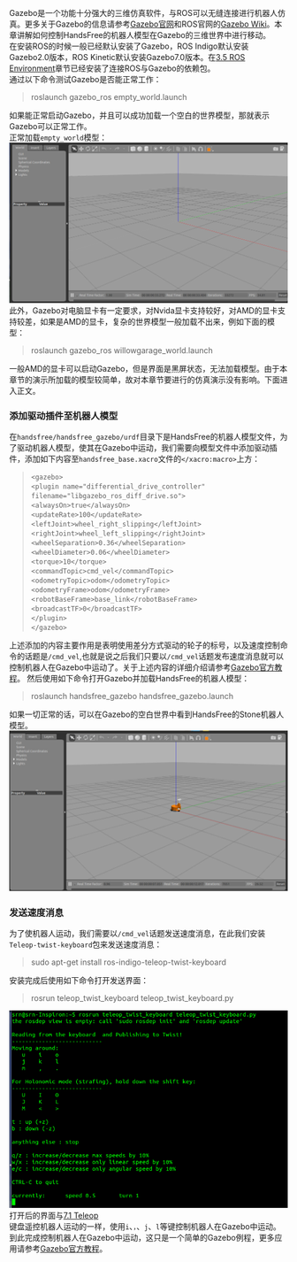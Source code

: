 Gazebo是一个功能十分强大的三维仿真软件，与ROS可以无缝连接进行机器人仿真。更多关于Gazebo的信息请参考[Gazebo官网](http://www.gazebosim.org/)和ROS官网的[Gazebo Wiki](http://wiki.ros.org/gazebo)。本章讲解如何控制HandsFree的机器人模型在Gazebo的三维世界中进行移动。  
在安装ROS的时候一般已经默认安装了Gazebo，ROS Indigo默认安装Gazebo2.0版本，ROS Kinetic默认安装Gazebo7.0版本。在[3.5 ROS Environment](https://github.com/HANDS-FREE/HANDS-FREE.github.io/wiki/3.5-ROS-Environmenthttps://github.com/HANDS-FREE/HANDS-FREE.github.io/wiki/3.5-ROS-Environment)章节已经安装了连接ROS与Gazebo的依赖包。  
通过以下命令测试Gazebo是否能正常工作：  
>roslaunch gazebo_ros empty_world.launch  

如果能正常启动Gazebo，并且可以成功加载一个空白的世界模型，那就表示Gazebo可以正常工作。  
正常加载`empty_world`模型：  
![picture](https://github.com/doctorsrn/git_test/blob/master/HandsFree_ROS/7/7.5/5_empty_wolrd.png?raw=true)  
此外，Gazebo对电脑显卡有一定要求，对Nvida显卡支持较好，对AMD的显卡支持较差，如果是AMD的显卡，复杂的世界模型一般加载不出来，例如下面的模型：  
>roslaunch gazebo_ros willowgarage_world.launch  

一般AMD的显卡可以启动Gazebo，但是界面是黑屏状态，无法加载模型。由于本章节的演示所加载的模型较简单，故对本章节要进行的仿真演示没有影响。下面进入正文。  

### 添加驱动插件至机器人模型 ###  
在`handsfree/handsfree_gazebo/urdf`目录下是HandsFree的机器人模型文件，为了驱动机器人模型，使其在Gazebo中运动，我们需要向模型文件中添加驱动插件，添加如下内容至`handsfree_base.xacro`文件的`</xacro:macro>`上方：  
>`<gazebo>`   
  `<plugin name="differential_drive_controller"`      `filename="libgazebo_ros_diff_drive.so">`       
    `<alwaysOn>true</alwaysOn>`    
    `<updateRate>100</updateRate>`   
    `<leftJoint>wheel_right_slipping</leftJoint>`    
    `<rightJoint>wheel_left_slipping</rightJoint>`    
    `<wheelSeparation>0.36</wheelSeparation>`  
    `<wheelDiameter>0.06</wheelDiameter>`  
    `<torque>10</torque>`  
    `<commandTopic>cmd_vel</commandTopic>`  
    `<odometryTopic>odom</odometryTopic>`  
    `<odometryFrame>odom</odometryFrame>`  
    `<robotBaseFrame>base_link</robotBaseFrame>`  
    `<broadcastTF>0</broadcastTF>`  
  `</plugin>`  
`</gazebo>`  

上述添加的内容主要作用是表明使用差分方式驱动的轮子的标号，以及速度控制命令的话题是`/cmd_vel`,也就是说之后我们只要以`/cmd_vel`话题发布速度消息就可以控制机器人在Gazebo中运动了。关于上述内容的详细介绍请参考[Gazebo官方教程](http://gazebosim.org/tutorials?tut=ros_gzplugins)。
然后使用如下命令打开Gazebo并加载HandsFree的机器人模型：  
>roslaunch handsfree_gazebo handsfree_gazebo.launch  

如果一切正常的话，可以在Gazebo的空白世界中看到HandsFree的Stone机器人模型。  
![picture](https://github.com/doctorsrn/git_test/blob/master/HandsFree_ROS/7/7.5/5_hf_gazebo.png?raw=true)  

### 发送速度消息 ###  
为了使机器人运动，我们需要以`/cmd_vel`话题发送速度消息，在此我们安装`Teleop-twist-keyboard`包来发送速度消息：  
>sudo apt-get install ros-indigo-teleop-twist-keyboard  

安装完成后使用如下命令打开发送界面：  
>rosrun teleop_twist_keyboard teleop_twist_keyboard.py  

![picture](https://github.com/doctorsrn/git_test/blob/master/HandsFree_ROS/7/7.5/5_teleop.png?raw=true) 
打开后的界面与[7.1 Teleop](https://github.com/HANDS-FREE/HANDS-FREE.github.io/wiki/7.1-Teleop)  
键盘遥控机器人运动的一样，使用`i`、`，`、`j`、`l`等键控制机器人在Gazebo中运动。  
到此完成控制机器人在Gazebo中运动，这只是一个简单的Gazebo例程，更多应用请参考[Gazebo官方教程](http://gazebosim.org/tutorials)。
